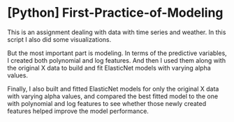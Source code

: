 # [Python] First-Practice-of-Modeling
This is an assignment dealing with data with time series and weather. In this script I also did some visualizations.

But the most important part is modeling. In terms of the predictive variables, I created both polynomial and log features. 
And then I used them along with the original X data to build and fit ElasticNet models with varying alpha values. 

Finally, I also built and fitted ElasticNet models for only the original X data with varying alpha values, 
and compared the best fitted model to the one with polynomial and log features to see whether those newly 
created features helped improve the model performance.
